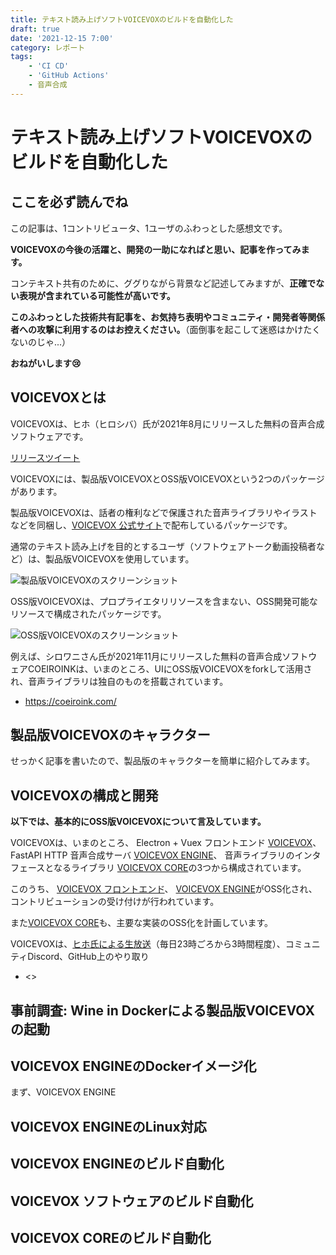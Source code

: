 ```yaml
---
title: テキスト読み上げソフトVOICEVOXのビルドを自動化した
draft: true
date: '2021-12-15 7:00'
category: レポート
tags:
    - 'CI CD'
    - 'GitHub Actions'
    - 音声合成
---
```

# テキスト読み上げソフトVOICEVOXのビルドを自動化した

## ここを必ず読んでね

この記事は、1コントリビュータ、1ユーザのふわっとした感想文です。

**VOICEVOXの今後の活躍と、開発の一助になればと思い、記事を作ってみます。**

コンテキスト共有のために、ググりながら背景など記述してみますが、**正確でない表現が含まれている可能性が高いです。**

**このふわっとした技術共有記事を、お気持ち表明やコミュニティ・開発者等関係者への攻撃に利用するのはお控えください。**（面倒事を起こして迷惑はかけたくないのじゃ...）

**おねがいします😢**

## VOICEVOXとは

VOICEVOXは、ヒホ（ヒロシバ）氏が2021年8月にリリースした無料の音声合成ソフトウェアです。

[リリースツイート]()

VOICEVOXには、製品版VOICEVOXとOSS版VOICEVOXという2つのパッケージがあります。

製品版VOICEVOXは、話者の権利などで保護された音声ライブラリやイラストなどを同梱し、[VOICEVOX 公式サイト](https://voicevox.hiroshiba.jp/)で配布しているパッケージです。

通常のテキスト読み上げを目的とするユーザ（ソフトウェアトーク動画投稿者など）は、製品版VOICEVOXを使用しています。

![製品版VOICEVOXのスクリーンショット]()

OSS版VOICEVOXは、プロプライエタリリソースを含まない、OSS開発可能なリソースで構成されたパッケージです。

![OSS版VOICEVOXのスクリーンショット]()

例えば、シロワニさん氏が2021年11月にリリースした無料の音声合成ソフトウェアCOEIROINKは、いまのところ、UIにOSS版VOICEVOXをforkして活用され、音声ライブラリは独自のものを搭載されています。

- <https://coeiroink.com/>


## 製品版VOICEVOXのキャラクター

せっかく記事を書いたので、製品版のキャラクターを簡単に紹介してみます。



## VOICEVOXの構成と開発

**以下では、基本的にOSS版VOICEVOXについて言及しています。**

VOICEVOXは、いまのところ、
Electron + Vuex フロントエンド [VOICEVOX](https://github.com/VOICEVOX/voicevox)、
FastAPI HTTP 音声合成サーバ [VOICEVOX ENGINE](https://github.com/VOICEVOX/voicevox_engine)、
音声ライブラリのインタフェースとなるライブラリ [VOICEVOX CORE](https://github.com/VOICEVOX/voicevox_core)の3つから構成されています。

このうち、
[VOICEVOX フロントエンド](https://github.com/VOICEVOX/voicevox)、
[VOICEVOX ENGINE](https://github.com/VOICEVOX/voicevox_engine)がOSS化され、コントリビューションの受け付けが行われています。

また[VOICEVOX CORE](https://github.com/VOICEVOX/voicevox_core)も、主要な実装のOSS化を計画しています。

VOICEVOXは、[ヒホ氏による生放送](https://live.nicovideo.jp/watch/co3686550)（毎日23時ごろから3時間程度）、コミュニティDiscord、GitHub上のやり取り

- <>

## 事前調査: Wine in Dockerによる製品版VOICEVOXの起動


## VOICEVOX ENGINEのDockerイメージ化

まず、VOICEVOX ENGINE

## VOICEVOX ENGINEのLinux対応

## VOICEVOX ENGINEのビルド自動化

## VOICEVOX ソフトウェアのビルド自動化

## VOICEVOX COREのビルド自動化

